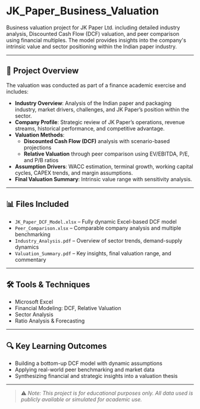 # JK_Paper_Business_Valuation
Business valuation project for JK Paper Ltd. including detailed industry analysis, Discounted Cash Flow (DCF) valuation, and peer comparison using financial multiples. The model provides insights into the company's intrinsic value and sector positioning within the Indian paper industry.

---

## 🧾 Project Overview

The valuation was conducted as part of a finance academic exercise and includes:

- **Industry Overview**: Analysis of the Indian paper and packaging industry, market drivers, challenges, and JK Paper’s position within the sector.
- **Company Profile**: Strategic review of JK Paper’s operations, revenue streams, historical performance, and competitive advantage.
- **Valuation Methods**:
  - **Discounted Cash Flow (DCF)** analysis with scenario-based projections
  - **Relative Valuation** through peer comparison using EV/EBITDA, P/E, and P/B ratios
- **Assumption Drivers**: WACC estimation, terminal growth, working capital cycles, CAPEX trends, and margin assumptions.
- **Final Valuation Summary**: Intrinsic value range with sensitivity analysis.

---

## 📊 Files Included

- `JK_Paper_DCF_Model.xlsx` – Fully dynamic Excel-based DCF model
- `Peer_Comparison.xlsx` – Comparable company analysis and multiple benchmarking
- `Industry_Analysis.pdf` – Overview of sector trends, demand-supply dynamics
- `Valuation_Summary.pdf` – Key insights, final valuation range, and commentary

---

## 🛠 Tools & Techniques

- Microsoft Excel  
- Financial Modeling: DCF, Relative Valuation  
- Sector Analysis  
- Ratio Analysis & Forecasting

---

## 🔍 Key Learning Outcomes

- Building a bottom-up DCF model with dynamic assumptions
- Applying real-world peer benchmarking and market data
- Synthesizing financial and strategic insights into a valuation thesis

---

> ⚠️ *Note: This project is for educational purposes only. All data used is publicly available or simulated for academic use.*

